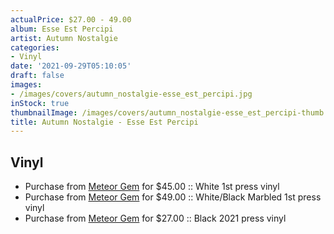 ```yaml
---
actualPrice: $27.00 - 49.00
album: Esse Est Percipi
artist: Autumn Nostalgie
categories:
- Vinyl
date: '2021-09-29T05:10:05'
draft: false
images:
- /images/covers/autumn_nostalgie-esse_est_percipi.jpg
inStock: true
thumbnailImage: /images/covers/autumn_nostalgie-esse_est_percipi-thumb.jpg
title: Autumn Nostalgie - Esse Est Percipi
---
```


## Vinyl
* Purchase from [Meteor Gem](https://meteor-gem.com/products/autumn-nostalgie-esse-est-percipi-lp) for $45.00 :: White 1st press vinyl
* Purchase from [Meteor Gem](https://meteor-gem.com/products/autumn-nostalgie-esse-est-percipi-lp) for $49.00 :: White/Black Marbled 1st press vinyl
* Purchase from [Meteor Gem](https://meteor-gem.com/products/autumn-nostalgie-esse-est-percipi-lp) for $27.00 :: Black 2021 press vinyl
